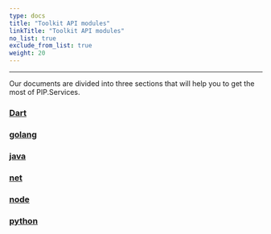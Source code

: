 ```yaml
---
type: docs
title: "Toolkit API modules"
linkTitle: "Toolkit API modules" 
no_list: true
exclude_from_list: true
weight: 20
---
```

---

Our documents are divided into three sections that will help you to get the most of PIP.Services.

### [Dart](dart)

### [golang](golang)

### [java](java)

### [net](net)

### [node](node)

### [python](python)